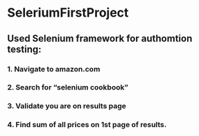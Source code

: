 # SeleriumFirstProject
## Used Selenium framework for authomtion testing:
### 1. Navigate to amazon.com
### 2. Search for “selenium cookbook”
### 3. Validate you are on results page
### 4. Find sum of all prices on 1st page of results. 
